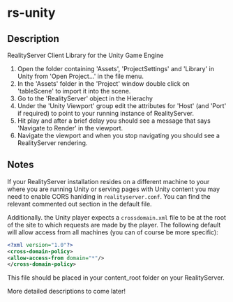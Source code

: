 # rs-unity

## Description

RealityServer Client Library for the Unity Game Engine

1. Open the folder containing 'Assets', 'ProjectSettings' and 'Library' in Unity from 'Open Project...' in the file menu.
2. In the 'Assets' folder in the 'Project' window double click on 'tableScene' to import it into the scene.
3. Go to the 'RealityServer' object in the Hierachy
4. Under the 'Unity Viewport' group edit the attributes for 'Host' (and 'Port' if required) to point to your running instance of RealityServer.
5. Hit play and after a brief delay you should see a message that says 'Navigate to Render' in the viewport.
6. Navigate the viewport and when you stop navigating you should see a RealityServer rendering.

## Notes

If your RealityServer installation resides on a different machine to your where you are running Unity or serving pages with Unity content you may need to enable CORS hanlding in ```realityserver.conf```. You can find the relevant commented out section in the default file.

Additionally. the Unity player expects a ```crossdomain.xml``` file to be at the root of the site to which requests are made by the player. The following default will allow access from all machines (you can of course be more specific):

```xml
<?xml version="1.0"?>
<cross-domain-policy>
<allow-access-from domain="*"/>
</cross-domain-policy>
```

This file should be placed in your content_root folder on your RealityServer.

More detailed descriptions to come later!
